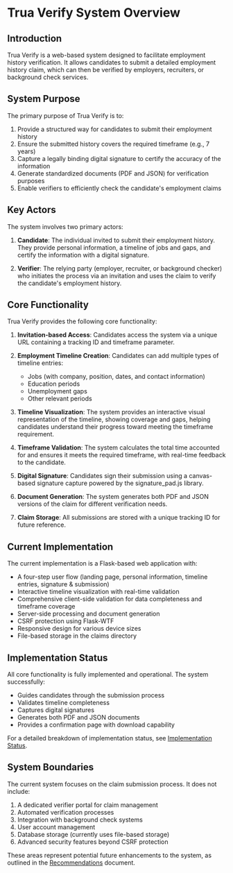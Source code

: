 # Trua Verify System Overview

## Introduction

Trua Verify is a web-based system designed to facilitate employment history verification. It allows candidates to submit a detailed employment history claim, which can then be verified by employers, recruiters, or background check services.

## System Purpose

The primary purpose of Trua Verify is to:

1. Provide a structured way for candidates to submit their employment history
2. Ensure the submitted history covers the required timeframe (e.g., 7 years)
3. Capture a legally binding digital signature to certify the accuracy of the information
4. Generate standardized documents (PDF and JSON) for verification purposes
5. Enable verifiers to efficiently check the candidate's employment claims

## Key Actors

The system involves two primary actors:

1. **Candidate**: The individual invited to submit their employment history. They provide personal information, a timeline of jobs and gaps, and certify the information with a digital signature.

2. **Verifier**: The relying party (employer, recruiter, or background checker) who initiates the process via an invitation and uses the claim to verify the candidate's employment history.

## Core Functionality

Trua Verify provides the following core functionality:

1. **Invitation-based Access**: Candidates access the system via a unique URL containing a tracking ID and timeframe parameter.

2. **Employment Timeline Creation**: Candidates can add multiple types of timeline entries:
   - Jobs (with company, position, dates, and contact information)
   - Education periods
   - Unemployment gaps
   - Other relevant periods

3. **Timeline Visualization**: The system provides an interactive visual representation of the timeline, showing coverage and gaps, helping candidates understand their progress toward meeting the timeframe requirement.

4. **Timeframe Validation**: The system calculates the total time accounted for and ensures it meets the required timeframe, with real-time feedback to the candidate.

5. **Digital Signature**: Candidates sign their submission using a canvas-based signature capture powered by the signature_pad.js library.

6. **Document Generation**: The system generates both PDF and JSON versions of the claim for different verification needs.

7. **Claim Storage**: All submissions are stored with a unique tracking ID for future reference.

## Current Implementation

The current implementation is a Flask-based web application with:

- A four-step user flow (landing page, personal information, timeline entries, signature & submission)
- Interactive timeline visualization with real-time validation
- Comprehensive client-side validation for data completeness and timeframe coverage
- Server-side processing and document generation
- CSRF protection using Flask-WTF
- Responsive design for various device sizes
- File-based storage in the claims directory

## Implementation Status

All core functionality is fully implemented and operational. The system successfully:
- Guides candidates through the submission process
- Validates timeline completeness
- Captures digital signatures
- Generates both PDF and JSON documents
- Provides a confirmation page with download capability

For a detailed breakdown of implementation status, see [Implementation Status](./implementation-status.md).

## System Boundaries

The current system focuses on the claim submission process. It does not include:

1. A dedicated verifier portal for claim management
2. Automated verification processes
3. Integration with background check systems
4. User account management
5. Database storage (currently uses file-based storage)
6. Advanced security features beyond CSRF protection

These areas represent potential future enhancements to the system, as outlined in the [Recommendations](./recommendations.md) document.